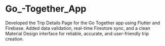 # Go_-Together_App
Developed the Trip Details Page for the Go Together app using Flutter and Firebase. Added data validation, real-time Firestore sync, and a clean Material Design interface for reliable, accurate, and user-friendly trip creation.

